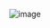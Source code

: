 ![image](https://github.com/fotimaruziyeva/django_blog/assets/168745385/73bc6c66-b3dd-4ece-b32e-c511beafa584)
